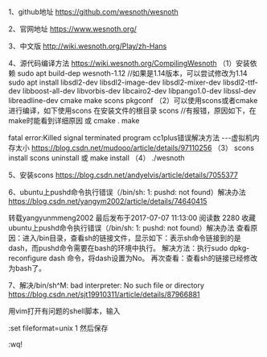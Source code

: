 1、github地址
https://github.com/wesnoth/wesnoth

2、官网地址
https://www.wesnoth.org/

3、中文版
http://wiki.wesnoth.org/Play/zh-Hans

4、源代码编译方法
https://wiki.wesnoth.org/CompilingWesnoth
（1）安装依赖
sudo apt build-dep wesnoth-1.12  //如果是1.14版本，可以尝试修改为1.14
sudo apt install libsdl2-dev libsdl2-image-dev libsdl2-mixer-dev libsdl2-ttf-dev libboost-all-dev libvorbis-dev libcairo2-dev libpango1.0-dev libssl-dev libreadline-dev cmake make scons pkgconf
（2）可以使用scons或者cmake进行编译，如下使用scons
在安装文件的根目录
scons   //有报错，原因如下，在make时能看到详细原因
或
cmake .
make

fatal error:Killed signal terminated program cc1plus错误解决方法 ---虚拟机内存太小
https://blog.csdn.net/mudooo/article/details/97110256
（3）
scons install
scons uninstall
或
make install
（4）
./wesnoth

5、安装scons
https://blog.csdn.net/andyelvis/article/details/7055377

6、ubuntu上pushd命令执行错误（/bin/sh: 1: pushd: not found）解决办法
https://blog.csdn.net/yangym2002/article/details/74640415

转载yangyunmmeng2002 最后发布于2017-07-07 11:13:00 阅读数 2280  收藏
 ubuntu上pushd命令执行错误（/bin/sh: 1: pushd: not found）解决办法
查看原因：进入/bin目录，查看sh的链接文件，显示如下：表示sh命令链接到的是dash，而pushd命令需要在bash的环境中执行。
解决方法：执行sudo dpkg-reconfigure dash 命令，将dash设置为No。
再次查看：查看sh的链接已经修改为bash了。

7、解决/bin/sh^M: bad interpreter: No such file or directory
https://blog.csdn.net/sjt19910311/article/details/87966881

用vim打开有问题的shell脚本，输入

:set fileformat=unix
1
然后保存

:wq!
